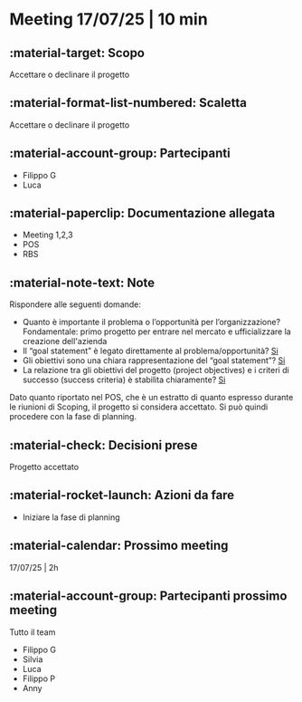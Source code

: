 # Meeting 17/07/25 | 10 min

## :material-target: **Scopo**

Accettare o declinare il progetto

## :material-format-list-numbered: **Scaletta**  

Accettare o declinare il progetto

## :material-account-group: **Partecipanti**

- Filippo G
- Luca

## :material-paperclip: **Documentazione allegata**  

- Meeting 1,2,3
- POS
- RBS

## :material-note-text: **Note**  

Rispondere alle seguenti domande:

- Quanto è importante il problema o l’opportunità per l’organizzazione? Fondamentale: primo progetto per entrare nel mercato e ufficializzare la creazione dell'azienda
- Il “goal statement” è legato direttamente al problema/opportunità? [Si](../Scoping/1%20-%20POS.md#goal)
- Gli obiettivi sono una chiara rappresentazione del “goal statement”? [Si](../Scoping/1%20-%20POS.md#obiettivi)
- La relazione tra gli obiettivi del progetto (project objectives) e i criteri di successo (success criteria) è stabilita chiaramente? [Si](../Scoping/1%20-%20POS.md#obiettivi)

Dato quanto riportato nel POS, che è un estratto di quanto espresso durante le riunioni di Scoping, il progetto si considera accettato. Si può quindi procedere con la fase di planning.

## :material-check: **Decisioni prese**  

Progetto accettato

## :material-rocket-launch: **Azioni da fare**  

- Iniziare la fase di planning

## :material-calendar: **Prossimo meeting**

17/07/25 | 2h

## :material-account-group: **Partecipanti prossimo meeting**  

Tutto il team

- Filippo G
- Silvia
- Luca
- Filippo P
- Anny
